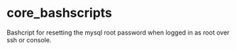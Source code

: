 # core_bashscripts
Bashcript for resetting the mysql root password when logged in as root over ssh or console.
